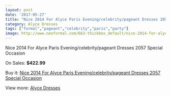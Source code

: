 ```yaml
---
layout: post
date: '2017-05-27'
title: "Nice 2014 For Alyce Paris Evening/celebrity/pageant Dresses 2057 Special Occasion"
category: Alyce Dresses
tags: ["formal","pageant","celebrity","paris","party"]
image: http://www.neoformal.com/663-thickbox_default/nice-2014-for-alyce-paris-evening-celebrity-pageant-dresses-2057-special-occasion.jpg
---
```

Nice 2014 For Alyce Paris Evening/celebrity/pageant Dresses 2057 Special Occasion

On Sales: **$422.99**
<a href="https://www.neoformal.com/en/alyce-dresses/235-nice-2014-for-alyce-paris-evening-celebrity-pageant-dresses-2057-special-occasion.html"><amp-img layout="responsive" width="600" height="600" src="//www.neoformal.com/663-thickbox_default/nice-2014-for-alyce-paris-evening-celebrity-pageant-dresses-2057-special-occasion.jpg" alt="Nice 2014 For Alyce Paris Evening/celebrity/pageant Dresses 2057 Special Occasion 0" /></a>
<a href="https://www.neoformal.com/en/alyce-dresses/235-nice-2014-for-alyce-paris-evening-celebrity-pageant-dresses-2057-special-occasion.html"><amp-img layout="responsive" width="600" height="600" src="//www.neoformal.com/664-thickbox_default/nice-2014-for-alyce-paris-evening-celebrity-pageant-dresses-2057-special-occasion.jpg" alt="Nice 2014 For Alyce Paris Evening/celebrity/pageant Dresses 2057 Special Occasion 1" /></a>

Buy it: [Nice 2014 For Alyce Paris Evening/celebrity/pageant Dresses 2057 Special Occasion](https://www.neoformal.com/en/alyce-dresses/235-nice-2014-for-alyce-paris-evening-celebrity-pageant-dresses-2057-special-occasion.html "Nice 2014 For Alyce Paris Evening/celebrity/pageant Dresses 2057 Special Occasion")

View more: [Alyce Dresses](https://www.neoformal.com/en/3-alyce-dresses "Alyce Dresses")